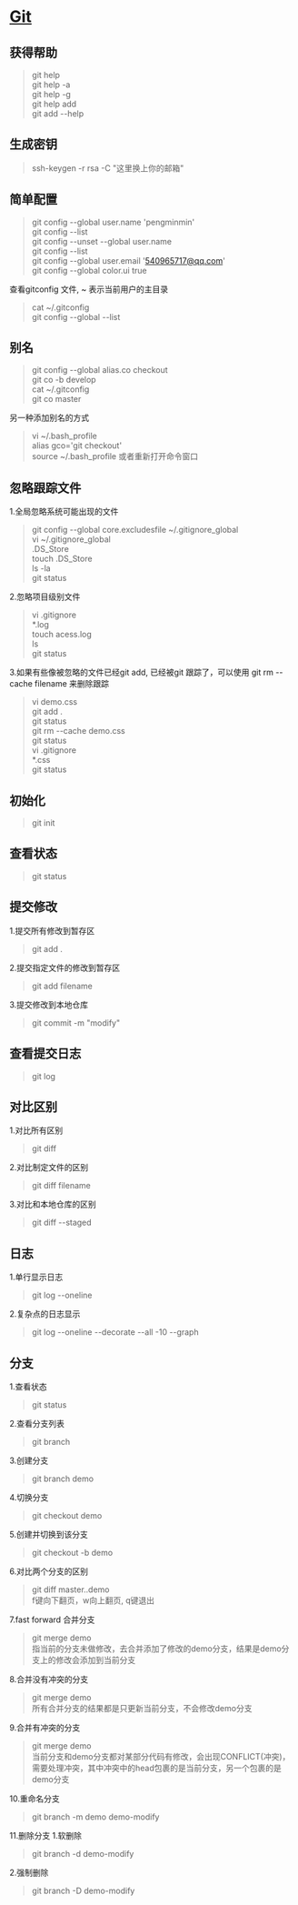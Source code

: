# [Git](https://git-scm.com/)

## 获得帮助
> git help  
> git help -a  
> git help -g  
> git help add  
> git add --help

## 生成密钥
> ssh-keygen -r rsa -C "这里换上你的邮箱"

## 简单配置
> git config --global user.name 'pengminmin'  
> git config --list  
> git config --unset --global user.name  
> git config --list  
> git config --global user.email '540965717@qq.com'  
> git config --global color.ui true

查看gitconfig 文件, ~ 表示当前用户的主目录
> cat ~/.gitconfig  
> git config --global --list

## 别名
> git config --global alias.co checkout  
> git co -b develop  
> cat ~/.gitconfig  
> git co master

另一种添加别名的方式
> vi ~/.bash_profile  
> alias gco='git checkout'  
> source ~/.bash_profile 或者重新打开命令窗口

## 忽略跟踪文件
1.全局忽略系统可能出现的文件
> git config --global core.excludesfile ~/.gitignore_global  
> vi ~/.gitignore_global  
> .DS_Store  
> touch .DS_Store  
> ls -la  
> git status

2.忽略项目级别文件
> vi .gitignore  
> \*.log  
> touch acess.log  
> ls  
> git status

3.如果有些像被忽略的文件已经git add, 已经被git 跟踪了，可以使用 git rm --cache filename 来删除跟踪
> vi demo.css  
> git add .  
> git status  
> git rm --cache demo.css  
> git status  
> vi .gitignore  
> \*.css  
> git status

## 初始化
> git init

## 查看状态
> git status

## 提交修改
1.提交所有修改到暂存区
> git add .

2.提交指定文件的修改到暂存区
> git add filename

3.提交修改到本地仓库  
> git commit -m "modify"

## 查看提交日志
> git log

## 对比区别
1.对比所有区别
> git diff

2.对比制定文件的区别
> git diff filename

3.对比和本地仓库的区别
> git diff --staged

## 日志
1.单行显示日志
> git log --oneline

2.复杂点的日志显示
> git log --oneline --decorate --all -10 --graph

## 分支
1.查看状态
> git status

2.查看分支列表
> git branch

3.创建分支
> git branch demo

4.切换分支
> git checkout demo

5.创建并切换到该分支
> git checkout -b demo

6.对比两个分支的区别
> git diff master..demo  
> f键向下翻页，w向上翻页, q键退出

7.fast forward 合并分支
> git merge demo  
> 指当前的分支未做修改，去合并添加了修改的demo分支，结果是demo分支上的修改会添加到当前分支  

8.合并没有冲突的分支
> git merge demo  
> 所有合并分支的结果都是只更新当前分支，不会修改demo分支

9.合并有冲突的分支
> git merge demo  
> 当前分支和demo分支都对某部分代码有修改，会出现CONFLICT(冲突)，需要处理冲突，其中冲突中的head包裹的是当前分支，另一个包裹的是demo分支

10.重命名分支
> git branch -m demo demo-modify

11.删除分支
1.软删除
> git branch -d demo-modify  

2.强制删除
> git branch -D demo-modify

